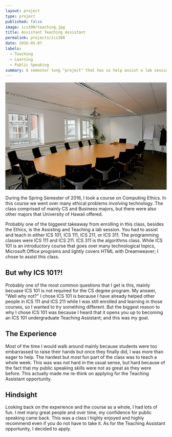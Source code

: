 ```yaml
---
layout: project
type: project
published: false
image: ics390/teaching.jpg
title: Assistant Teaching Assistant
permalink: projects/ics390
date: 2016-05-07
labels:
  - Teaching
  - Learning
  - Public Speaking
summary: A semester long "project" that has us help assist a lab session twice a week and even teach a week yourself.
---
```


<div align="middle">
  <img class="ui image" src="../images/projects/ics390/room.jpg" >
</div>

During the Spring Semester of 2016, I took a course on Computing Ethics. In this course we went over many ethical problems involving technology. The class comprised of mainly CS and Business majors, but there were also other majors that University of Hawaii offered.

Probably one of the biggeest takeaway from enrolling in this class, besides the Ethics, is the Assisting and Teaching a lab session. You had to assist and teach in either ICS 101, ICS 111, ICS 211, or ICS 311. The programming classes were ICS 111 and ICS 211. ICS 311 is the algorithms class. While ICS 101 is an introductory course that goes over many technological topics, Microsoft Office programs and lightly covers HTML with Dreamweaver; I chose to assist this class.

## But why ICS 101?!

Probably one of the most common questions that I get is this, mainly becuase ICS 101 is not required for the CS degree program. My answer, "Well why not?" I chose ICS 101 is because I have already helped other people in ICS 111 and ICS 211 while I was still enrolled and learning in those courses, so I wanted to try something different. But the biggest reason to why I chose ICS 101 was because I heard that it opens you up to becoming an ICS 101 undergraduate Teaching Assistant; and this was my goal.

## The Experience

Most of the time I would walk around mainly because students were too embarrassed to raise their hands but once they finally did, I was more than eager to help. The hardest but most fun part of the class was to teach a whole week. This was was not hard in the usual sense, but hard because of the fact that my public speaking skills were not as great as they were before. This actually made me re-think on applying for the Teaching Assistant opportunity.

## Hindsight

Looking back on the experience and the course as a whole, I had lots of fun. I met many great people and over time, my confidence for public speaking came back. This was a class I highly enjoyed and highly recommend even if you do not have to take it. As for the Teaching Assistant opportunity, I decided to apply.
<div style="height:50px;"></div>
